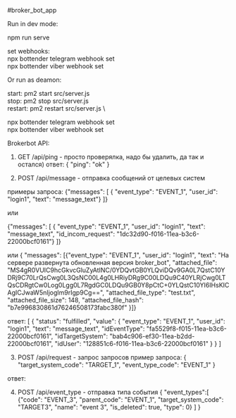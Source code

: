 #broker_bot_app

Run in dev mode:

npm run serve

set webhooks:\
npx bottender telegram webhook set \
npx bottender viber webhook set

Or run as deamon:

start: pm2 start src/server.js \
stop: pm2 stop src/server.js \
restart: pm2 restart src/server.js \

npx bottender telegram webhook set \
npx bottender viber webhook set


Brokerbot API:

1. GET /api/ping - просто проверялка, надо бы удалить, да так и остался)
ответ: {
    "ping": "ok"
}

2. POST /api/message - отправка сообщений от целевых систем

примеры запроса:
 {"messages": [
    { "event_type": "EVENT_1", "user_id": "login1", "text": "message_text"}
]}

или

 {"messages": [
    { "event_type": "EVENT_1", "user_id": "login1", "text": "message_text", "id_incom_request": "1dc32d90-f016-11ea-b3c6-22000bcf0161"}
]}

или 
{ "messages": [{"event_type": "EVENT_1", "user_id": "login1", 
 "text": "На сервере развернута обновленная версия broker_bot",
 "attached_file": "MS4gR0VUIC9hcGkvcGluZyAtINC/0YDQvtGB0YLQviDQv9GA0L7QstC10YDRj9C70LrQsCwg0L3QsNC00L4g0LHRiyDRg9C00LDQu9C40YLRjCwg0LTQsCDRgtCw0Log0Lgg0L7RgdGC0LDQu9GB0Y8pCtC+0YLQstC10YI6IHsKICAgICJwaW5nIjogIm9rIgp9Cg==",
 "attached_file_type": "test.txt",
 "attached_file_size": 148,
 "attached_file_hash": "b7e996830861d76246508173fabc380f"
 }]}
 
ответ: 
[
    {
        "status": "fulfilled",
        "value": {
            "event_type": "EVENT_1",
            "user_id": "login1",
            "text": "message_text",
            "idEventType": "fa5529f8-f015-11ea-b3c6-22000bcf0161",
            "idTargetSystem": "bab4c906-ef30-11ea-b2dd-22000bcf0161",
            "idUser": "128851c6-f016-11ea-b3c6-22000bcf0161"
        }
    }
]


3. POST /api/request  - запрос запросов
пример запроса: 
{ "target_system_code": "TARGET_1", "event_type_code": "EVENT_1" }

ответ: 

4. POST /api/event_type - отправка типа события
{
"event_types":[
    {"code": "EVENT_3", "parent_code": "EVENT_1", "target_system_code": "TARGET3", "name": "event 3", "is_deleted": true, "type": 0}
]
}
